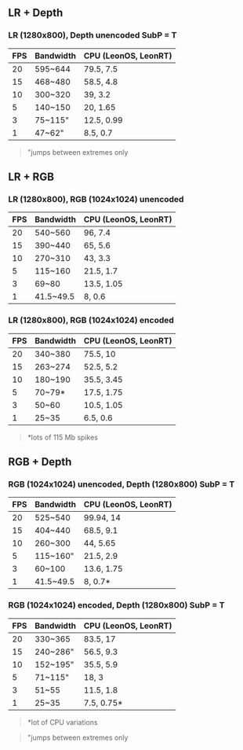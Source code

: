 
## LR + Depth

### LR (1280x800), Depth unencoded  SubP = T
| FPS  | Bandwidth | CPU (LeonOS, LeonRT) |
| ------------- | ------------- | ------------- |
| 20 | 595~644  | 79.5, 7.5 |
| 15  | 468~480  | 58.5, 4.8 |
| 10  | 300~320  | 39, 3.2 |
| 5  | 140~150  | 20, 1.65 |
| 3  | 75~115"  | 12.5, 0.99 |
| 1  | 47~62"  | 8.5, 0.7 |
> "jumps between extremes only



## LR + RGB

### LR (1280x800), RGB (1024x1024) unencoded
| FPS  | Bandwidth | CPU (LeonOS, LeonRT) |
| ------------- | ------------- | ------------- |
| 20 | 540~560  | 96, 7.4 |
| 15  | 390~440  | 65, 5.6 |
| 10  | 270~310  | 43, 3.3 |
| 5  | 115~160  | 21.5, 1.7 |
| 3  | 69~80  | 13.5, 1.05 |
| 1  | 41.5~49.5  | 8, 0.6 |			


### LR (1280x800), RGB (1024x1024) encoded
| FPS  | Bandwidth | CPU (LeonOS, LeonRT) |
| ------------- | ------------- | ------------- |
| 20 | 340~380  | 75.5, 10 |
| 15  | 263~274  | 52.5, 5.2 |
| 10  | 180~190  | 35.5, 3.45 |
| 5  | 70~79*  | 17.5, 1.75 |
| 3  | 50~60  | 10.5, 1.05 |
| 1  | 25~35  | 6.5, 0.6 |	
> *lots of 115 Mb spikes



## RGB + Depth

### RGB (1024x1024) unencoded, Depth (1280x800) SubP = T
| FPS  | Bandwidth | CPU (LeonOS, LeonRT) |
| ------------- | ------------- | ------------- |
| 20 | 525~540  | 99.94, 14 |
| 15  | 404~440  | 68.5, 9.1 |
| 10  | 260~300  | 44, 5.65 |
| 5  | 115~160"  | 21.5, 2.9 |
| 3  | 60~100  | 13.6, 1.75 |
| 1  | 41.5~49.5  | 8, 0.7* |			


### RGB (1024x1024) encoded, Depth (1280x800) SubP = T
| FPS  | Bandwidth | CPU (LeonOS, LeonRT) |
| ------------- | ------------- | ------------- |
| 20 | 330~365  | 83.5, 17 |
| 15  | 240~286"  | 56.5, 9.3 |
| 10  | 152~195"  | 35.5, 5.9 |
| 5  | 71~115"  | 18, 3 |
| 3  | 51~55  | 11.5, 1.8 |
| 1  | 25~35  | 7.5, 0.75* |	
> *lot of CPU variations

> "jumps between extremes only				


	